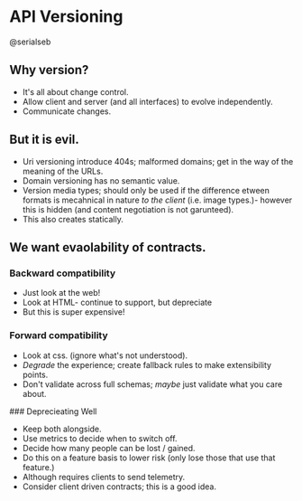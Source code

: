 # API Versioning

@serialseb

## Why version?
- It's all about change control.
- Allow client and server (and all interfaces) to evolve independently.
- Communicate changes.

## But it is evil.
- Uri versioning introduce 404s; malformed domains; get in the way of the meaning of the URLs.
- Domain versioning has no semantic value.
- Version media types; should only be used if the difference etween formats is mecahnical in nature _to the client_ (i.e. image types.)- however this is hidden (and content negotiation is not garunteed).
- This also creates statically.

## We want evaolability of contracts.

### Backward compatibility
- Just look at the web!
- Look at HTML- continue to support, but depreciate <blink />
- But this is super expensive!

### Forward compatibility
- Look at css. (ignore what's not understood). 
- _Degrade_ the experience; create fallback rules to make extensibility points.
- Don't validate across full schemas; _maybe_ just validate what you care about.

### Deprecieating Well
- Keep both alongside.
- Use metrics to decide when to switch off.
- Decide how many people can be lost / gained.
- Do this on a feature basis to lower risk (only lose those that use that feature.)
- Although requires clients to send telemetry.
- Consider client driven contracts; this is a good idea.

